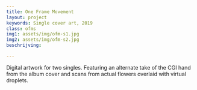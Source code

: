 ```yaml
---
title: One Frame Movement
layout: project
keywords: Single cover art, 2019
class: ofms
img1: assets/img/ofm-s1.jpg
img2: assets/img/ofm-s2.jpg 
beschrijving: 

---
```

Digital artwork for two singles. Featuring an alternate take of the CGI hand from the album cover and scans from actual flowers overlaid with virtual droplets.